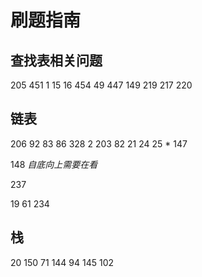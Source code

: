 # 刷题指南

## 查找表相关问题

205
451
1
15
16
454
49
447
149
219
217
220

## 链表

206
92
83
86
328
2
203
82
21
24
25 *
147

148 *自底向上需要在看*

237

19
61
234

## 栈

20
150
71
144
94
145
102

